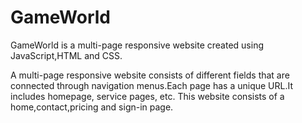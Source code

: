 # GameWorld
GameWorld is a multi-page responsive website created using JavaScript,HTML and CSS.


A multi-page responsive website consists of different fields that are connected through navigation menus.Each page has a unique URL.It includes homepage, service pages, etc.
This website consists of a home,contact,pricing and sign-in page.
